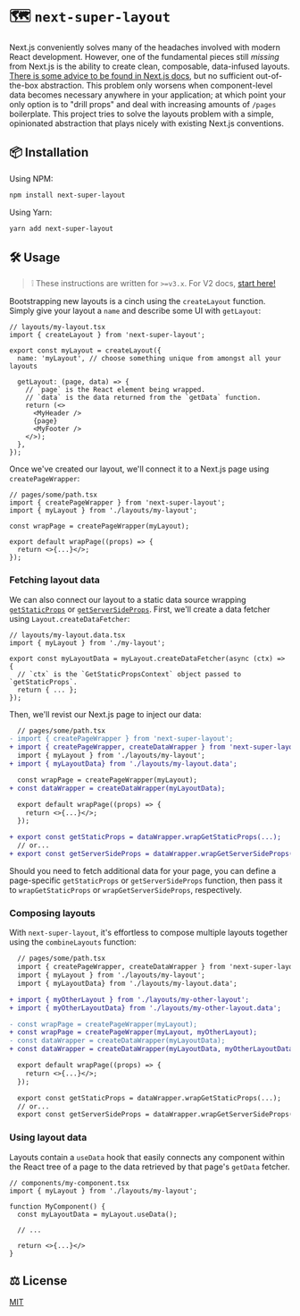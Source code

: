 # 🗺 `next-super-layout`

Next.js conveniently solves many of the headaches involved with modern React development. However, one of the fundamental pieces still _missing_ from Next.js is the ability to create clean, composable, data-infused layouts. [There is some advice to be found in Next.js docs](https://nextjs.org/docs/basic-features/layouts), but no sufficient out-of-the-box abstraction. This problem only worsens when component-level data becomes necessary anywhere in your application; at which point your only option is to "drill props" and deal with increasing amounts of `/pages` boilerplate. This project tries to solve the layouts problem with a simple, opinionated abstraction that plays nicely with existing Next.js conventions.

## 📦 Installation

Using NPM:

```zsh
npm install next-super-layout
```

Using Yarn:

```zsh
yarn add next-super-layout
```

## 🛠 Usage

> ❕ These instructions are written for `>=v3.x`. For V2 docs, [start here!](./V2-DOCS.md)

Bootstrapping new layouts is a cinch using the `createLayout` function. Simply give your layout a `name` and describe some UI with `getLayout`:

```tsx
// layouts/my-layout.tsx
import { createLayout } from 'next-super-layout';

export const myLayout = createLayout({
  name: 'myLayout', // choose something unique from amongst all your layouts

  getLayout: (page, data) => {
    // `page` is the React element being wrapped.
    // `data` is the data returned from the `getData` function.
    return (<>
      <MyHeader />
      {page}
      <MyFooter />
    </>);
  },
});
```

Once we've created our layout, we'll connect it to a Next.js page using `createPageWrapper`:

```tsx
// pages/some/path.tsx
import { createPageWrapper } from 'next-super-layout';
import { myLayout } from './layouts/my-layout';

const wrapPage = createPageWrapper(myLayout);

export default wrapPage((props) => {
  return <>{...}</>;
});
```

### Fetching layout data

We can also connect our layout to a static data source wrapping [`getStaticProps`](https://nextjs.org/docs/basic-features/data-fetching/get-static-props) or [`getServerSideProps`](https://nextjs.org/docs/basic-features/data-fetching/get-server-side-props). First, we'll create a data fetcher using `Layout.createDataFetcher`:

```tsx
// layouts/my-layout.data.tsx
import { myLayout } from './my-layout';

export const myLayoutData = myLayout.createDataFetcher(async (ctx) => {
  // `ctx` is the `GetStaticPropsContext` object passed to `getStaticProps`.
  return { ... };
});
```

Then, we'll revist our Next.js page to inject our data:

```diff
  // pages/some/path.tsx
- import { createPageWrapper } from 'next-super-layout';
+ import { createPageWrapper, createDataWrapper } from 'next-super-layout';
  import { myLayout } from './layouts/my-layout';
+ import { myLayoutData} from './layouts/my-layout.data';

  const wrapPage = createPageWrapper(myLayout);
+ const dataWrapper = createDataWrapper(myLayoutData);

  export default wrapPage((props) => {
    return <>{...}</>;
  });

+ export const getStaticProps = dataWrapper.wrapGetStaticProps(...);
  // or...
+ export const getServerSideProps = dataWrapper.wrapGetServerSideProps(...);
```

Should you need to fetch additional data for your page, you can define a page-specific `getStaticProps` or `getServerSideProps` function, then pass it to `wrapGetStaticProps` or `wrapGetServerSideProps`, respectively.

### Composing layouts

With `next-super-layout`, it's effortless to compose multiple layouts together using the `combineLayouts` function:

```diff
  // pages/some/path.tsx
  import { createPageWrapper, createDataWrapper } from 'next-super-layout';
  import { myLayout } from './layouts/my-layout';
  import { myLayoutData} from './layouts/my-layout.data';

+ import { myOtherLayout } from './layouts/my-other-layout';
+ import { myOtherLayoutData} from './layouts/my-other-layout.data';

- const wrapPage = createPageWrapper(myLayout);
+ const wrapPage = createPageWrapper(myLayout, myOtherLayout);
- const dataWrapper = createDataWrapper(myLayoutData);
+ const dataWrapper = createDataWrapper(myLayoutData, myOtherLayoutData);

  export default wrapPage((props) => {
    return <>{...}</>;
  });

  export const getStaticProps = dataWrapper.wrapGetStaticProps(...);
  // or...
  export const getServerSideProps = dataWrapper.wrapGetServerSideProps(...);
```

### Using layout data

Layouts contain a `useData` hook that easily connects any component within the React tree of a page to the data retrieved by that page's `getData` fetcher.

```tsx
// components/my-component.tsx
import { myLayout } from './layouts/my-layout';

function MyComponent() {
  const myLayoutData = myLayout.useData();

  // ...

  return <>{...}</>
}
```

## ⚖️ License

[MIT](./LICENSE)
